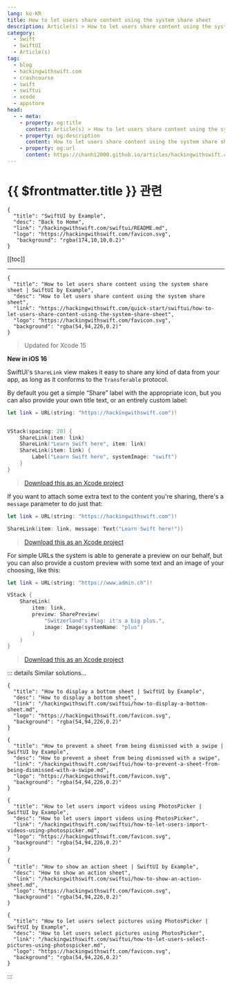 ```yaml
---
lang: ko-KR
title: How to let users share content using the system share sheet
description: Article(s) > How to let users share content using the system share sheet
category:
  - Swift
  - SwiftUI
  - Article(s)
tag: 
  - blog
  - hackingwithswift.com
  - crashcourse
  - swift
  - swiftui
  - xcode
  - appstore
head:
  - - meta:
    - property: og:title
      content: Article(s) > How to let users share content using the system share sheet
    - property: og:description
      content: How to let users share content using the system share sheet
    - property: og:url
      content: https://chanhi2000.github.io/articles/hackingwithswift.com/swiftui/how-to-let-users-share-content-using-the-system-share-sheet.html
---
```


# {{ $frontmatter.title }} 관련

```component VPCard
{
  "title": "SwiftUI by Example",
  "desc": "Back to Home",
  "link": "/hackingwithswift.com/swiftui/README.md",
  "logo": "https://hackingwithswift.com/favicon.svg",
   "background": "rgba(174,10,10,0.2)"
}
```

[[toc]]

---

```component VPCard
{
  "title": "How to let users share content using the system share sheet | SwiftUI by Example",
  "desc": "How to let users share content using the system share sheet",
  "link": "https://hackingwithswift.com/quick-start/swiftui/how-to-let-users-share-content-using-the-system-share-sheet",
  "logo": "https://hackingwithswift.com/favicon.svg",
  "background": "rgba(54,94,226,0.2)"
}
```

> Updated for Xcode 15

**New in iOS 16**

SwiftUI's `ShareLink` view makes it easy to share any kind of data from your app, as long as it conforms to the `Transferable` protocol.

By default you get a simple “Share” label with the appropriate icon, but you can also provide your own title text, or an entirely custom label:

```swift
let link = URL(string: "https://hackingwithswift.com")!


VStack(spacing: 20) {
    ShareLink(item: link)
    ShareLink("Learn Swift here", item: link)
    ShareLink(item: link) {
        Label("Learn Swift here", systemImage: "swift")
    }
}
```

> [<FontIcon icon="fas fa-file-zipper"/>Download this as an Xcode project](https://hackingwithswift.com/files/projects/swiftui/how-to-let-users-share-content-using-the-system-share-sheet-1.zip)

If you want to attach some extra text to the content you're sharing, there's a `message` parameter to do just that:

```swift
let link = URL(string: "https://hackingwithswift.com")!

ShareLink(item: link, message: Text("Learn Swift here!"))
```

> [<FontIcon icon="fas fa-file-zipper"/>Download this as an Xcode project](https://hackingwithswift.com/files/projects/swiftui/how-to-let-users-share-content-using-the-system-share-sheet-2.zip)

For simple URLs the system is able to generate a preview on our behalf, but you can also provide a custom preview with some text and an image of your choosing, like this:

```swift
let link = URL(string: "https://www.admin.ch")!

VStack {
    ShareLink(
        item: link,
        preview: SharePreview(
            "Switzerland's flag: it's a big plus.",
            image: Image(systemName: "plus")
        )
    )
}
```

> [<FontIcon icon="fas fa-file-zipper"/>Download this as an Xcode project](https://hackingwithswift.com/files/projects/swiftui/how-to-let-users-share-content-using-the-system-share-sheet-3.zip)

::: details Similar solutions…

```component VPCard
{
  "title": "How to display a bottom sheet | SwiftUI by Example",
  "desc": "How to display a bottom sheet",
  "link": "/hackingwithswift.com/swiftui/how-to-display-a-bottom-sheet.md",
  "logo": "https://hackingwithswift.com/favicon.svg",
  "background": "rgba(54,94,226,0.2)"
}
```

```component VPCard
{
  "title": "How to prevent a sheet from being dismissed with a swipe | SwiftUI by Example",
  "desc": "How to prevent a sheet from being dismissed with a swipe",
  "link": "/hackingwithswift.com/swiftui/how-to-prevent-a-sheet-from-being-dismissed-with-a-swipe.md",
  "logo": "https://hackingwithswift.com/favicon.svg",
  "background": "rgba(54,94,226,0.2)"
}
```

```component VPCard
{
  "title": "How to let users import videos using PhotosPicker | SwiftUI by Example",
  "desc": "How to let users import videos using PhotosPicker",
  "link": "/hackingwithswift.com/swiftui/how-to-let-users-import-videos-using-photospicker.md",
  "logo": "https://hackingwithswift.com/favicon.svg",
  "background": "rgba(54,94,226,0.2)"
}
```

```component VPCard
{
  "title": "How to show an action sheet | SwiftUI by Example",
  "desc": "How to show an action sheet",
  "link": "/hackingwithswift.com/swiftui/how-to-show-an-action-sheet.md",
  "logo": "https://hackingwithswift.com/favicon.svg",
  "background": "rgba(54,94,226,0.2)"
}
```

```component VPCard
{
  "title": "How to let users select pictures using PhotosPicker | SwiftUI by Example",
  "desc": "How to let users select pictures using PhotosPicker",
  "link": "/hackingwithswift.com/swiftui/how-to-let-users-select-pictures-using-photospicker.md",
  "logo": "https://hackingwithswift.com/favicon.svg",
  "background": "rgba(54,94,226,0.2)"
}
```

:::

